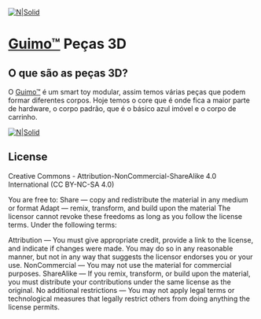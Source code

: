 [![N|Solid](http://i.imgur.com/PXORtkB.jpg)](https://guimo.toys)
# [Guimo&trade;] Peças 3D

## O que são as peças 3D?
O [Guimo&trade;] é um smart toy modular, assim temos várias peças que podem formar diferentes corpos. Hoje temos o core que é onde fica a maior parte de hardware, o corpo padrão, que é o básico azul imóvel e o corpo de carrinho.

[![N|Solid](http://i.imgur.com/hCm5tRC.png)](https://guimo.toys) 

## License
Creative Commons - Attribution-NonCommercial-ShareAlike 4.0 International (CC BY-NC-SA 4.0)

You are free to:
Share — copy and redistribute the material in any medium or format
Adapt — remix, transform, and build upon the material
The licensor cannot revoke these freedoms as long as you follow the license terms.
Under the following terms:

Attribution — You must give appropriate credit, provide a link to the license, and indicate if changes were made. You may do so in any reasonable manner, but not in any way that suggests the licensor endorses you or your use.
NonCommercial — You may not use the material for commercial purposes.
ShareAlike — If you remix, transform, or build upon the material, you must distribute your contributions under the same license as the original.
No additional restrictions — You may not apply legal terms or technological measures that legally restrict others from doing anything the license permits.

[Guimo&trade;]: <https://guimo.toys>
